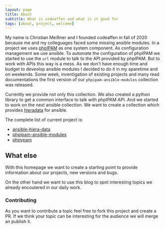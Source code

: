 ```yaml
---
layout: page
title: About
subtitle: What is codeaffen and what is it good for
tags: [about, project, welcome]
---
```


My name is Christian Meißner and I founded codeaffen in fall of 2020 because me and my colleguages faced some missing ansible modules.
In a project we uses [phpIPAM](https://github.com/phpipam/phpipam) as one system component. As configuration management we use ansible.
To automate the configuration of phpIPAM we started to use the `url` module to talk to the API provided by phpIPAM. But to work with APIs this way is a mess.
As we don't have enough time and budget to deveolop ansible modules I decided to do it in my sparetime and on weekends.
Some week, inventigation of existing projects and many read documentations the first version of our `phpipam-ansible-modules` collection was released.

Currently we provide not only this collection. We also created a python library to get a common interface to talk with phpIPAM API. And we started to work on the next ansible collection. We want to create a collection which provides [hieradata](https://puppet.com/docs/puppet/latest/hiera.html) for ansible.

The complete list of current project is:

- [ansible-hiera-data](https://github.com/codeaffen/ansible-hiera-data)
- [phpipam-ansible-modules](https://github.com/codeaffen/phpipam-ansible-modules)
- [phpypam](https://github.com/codeaffen/phpypam)

## What else

With this homepage we want to create a starting point to provide information about our projects, new versions and bugs.

On the other hand we want to use this blog to spot interesting topics we already encoutered in our daily work.

### Contributing

As you want to contribute a topic feel free to fork this project and create a PR. If we think your topic can be interesting for the audience we will merge an publish it.
